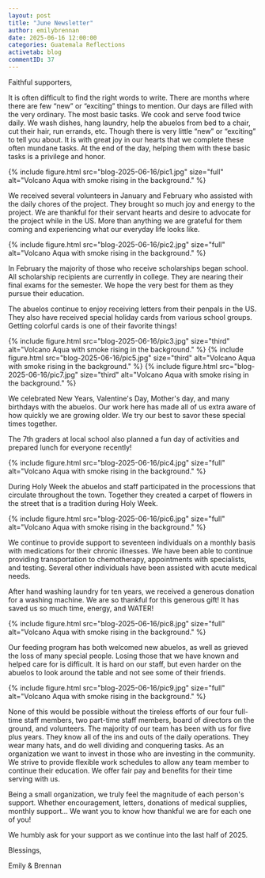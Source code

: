 ```yaml
---
layout: post
title: "June Newsletter"
author: emilybrennan
date: 2025-06-16 12:00:00
categories: Guatemala Reflections
activetab: blog
commentID: 37
---
```


Faithful supporters,

It is often difficult to find the right words to write. There are months where there are few “new” or “exciting” things to mention. Our days are filled with the very ordinary. The most basic tasks. We cook and serve food twice daily. We wash dishes, hang laundry, help the abuelos from bed to a chair, cut their hair, run errands, etc. Though there is very little “new” or “exciting” to tell you about. It is with great joy in our hearts that we complete these often mundane tasks. At the end of the day, helping them with these basic tasks is a privilege and honor.

{% include figure.html src="blog-2025-06-16/pic1.jpg" size="full" alt="Volcano Aqua with smoke rising in the background." %}

We received several volunteers in January and February who assisted with the daily chores of the project. They brought so much joy and energy to the project. We are thankful for their servant hearts and desire to advocate for the project while in the US. More than anything we are grateful for them coming and experiencing what our everyday life looks like.

{% include figure.html src="blog-2025-06-16/pic2.jpg" size="full" alt="Volcano Aqua with smoke rising in the background." %}

In February the majority of those who receive scholarships began school. All scholarship recipients are currently in college. They are nearing their final exams for the semester. We hope the very best for them as they pursue their education.

The abuelos continue to enjoy receiving letters from their penpals in the US. They also have received special holiday cards from various school groups. Getting colorful cards is one of their favorite things!

{% include figure.html src="blog-2025-06-16/pic3.jpg" size="third" alt="Volcano Aqua with smoke rising in the background." %}
{% include figure.html src="blog-2025-06-16/pic5.jpg" size="third" alt="Volcano Aqua with smoke rising in the background." %}
{% include figure.html src="blog-2025-06-16/pic7.jpg" size="third" alt="Volcano Aqua with smoke rising in the background." %}

We celebrated New Years, Valentine's Day, Mother's day, and many birthdays with the abuelos. Our work here has made all of us extra aware of how quickly we are growing older. We try our best to savor these special times together.

The 7th graders at local school also planned a fun day of activities and prepared lunch for everyone recently!

{% include figure.html src="blog-2025-06-16/pic4.jpg" size="full" alt="Volcano Aqua with smoke rising in the background." %}

During Holy Week the abuelos and staff participated in the processions that circulate throughout the town. Together they created a carpet of flowers in the street that is a tradition during Holy Week.

{% include figure.html src="blog-2025-06-16/pic6.jpg" size="full" alt="Volcano Aqua with smoke rising in the background." %}

We continue to provide support to seventeen individuals on a monthly basis with medications for their chronic illnesses. We have been able to continue providing transportation to chemotherapy, appointments with specialists, and testing. Several other individuals have been assisted with acute medical needs.

After hand washing laundry for ten years, we received a generous donation for a washing machine. We are so thankful for this generous gift! It has saved us so much time, energy, and WATER!

{% include figure.html src="blog-2025-06-16/pic8.jpg" size="full" alt="Volcano Aqua with smoke rising in the background." %}

Our feeding program has both welcomed new abuelos, as well as grieved the loss of many special people. Losing those that we have known and helped care for is difficult. It is hard on our staff, but even harder on the abuelos to look around the table and not see some of their friends.

{% include figure.html src="blog-2025-06-16/pic9.jpg" size="full" alt="Volcano Aqua with smoke rising in the background." %}

None of this would be possible without the tireless efforts of our four full-time staff members, two part-time staff members, board of directors on the ground, and volunteers. The majority of our team has been with us for five plus years. They know all of the ins and outs of the daily operations. They wear many hats, and do well dividing and conquering tasks. As an organization we want to invest in those who are investing in the community. We strive to provide flexible work schedules to allow any team member to continue their education. We offer fair pay and benefits for their time serving with us.

Being a small organization, we truly feel the magnitude of each person's support. Whether encouragement, letters, donations of medical supplies, monthly support… We want you to know how thankful we are for each one of you!

We humbly ask for your support as we continue into the last half of 2025.

Blessings,

<p class="meta">
Emily & Brennan
</p>
